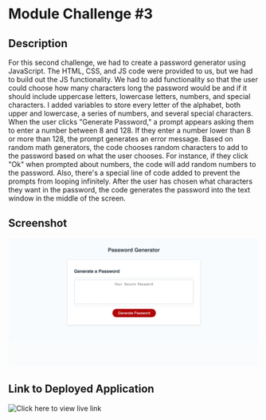 # Module Challenge #3

## Description

For this second challenge, we had to create a password generator using JavaScript. The HTML, CSS, and JS code were provided to us, but we had to build out the JS functionality. We had to add functionality so that the user could choose how many characters long the password would be and if it should include uppercase letters, lowercase letters, numbers, and special characters. I added variables to store every letter of the alphabet, both upper and lowercase, a series of numbers, and several special characters. When the user clicks "Generate Password," a prompt appears asking them to enter a number between 8 and 128. If they enter a number lower than 8 or more than 128, the prompt generates an error message. Based on random math generators, the code chooses random characters to add to the password based on what the user chooses. For instance, if they click "Ok" when prompted about numbers, the code will add random numbers to the password. Also, there's a special line of code added to prevent the prompts from looping infinitely. After the user has chosen what characters they want in the password, the code generates the password into the text window in the middle of the screen.

## Screenshot

![Web Application Screenshot](/Assets/scrnli_1_13_2024_3-14-40%20PM.png)

## Link to Deployed Application
![Click here to view live link](https://lowerym.github.io/module-challenge-3/)
